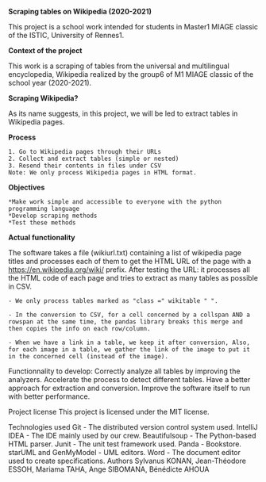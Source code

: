 **Scraping tables on Wikipedia (2020-2021)**

This project is a school work intended for students in Master1 MIAGE classic of the ISTIC, University of Rennes1.


**Context of the project**

This work is a scraping of tables from the universal and multilingual encyclopedia, Wikipedia realized by the group6 of M1 MIAGE classic of the school year (2020-2021).


**Scraping Wikipedia?**

As its name suggests, in this project, we will be led to extract tables in Wikipedia pages.

**Process**

    1. Go to Wikipedia pages through their URLs
    2. Collect and extract tables (simple or nested)
    3. Resend their contents in files under CSV
    Note: We only process Wikipedia pages in HTML format.


**Objectives**

    *Make work simple and accessible to everyone with the python programming language  
    *Develop scraping methods  
    *Test these methods 
    
  
**Actual functionality** 

The software takes a file (wikiurl.txt) containing a list of wikipedia page titles and processes each of them to get the HTML URL of the page with a https://en.wikipedia.org/wiki/ prefix. After testing the URL: it processes all the HTML code of each page and tries to extract as many tables as possible in CSV.
    
    - We only process tables marked as "class =" wikitable " ".
    
    - In the conversion to CSV, for a cell concerned by a collspan AND a rowspan at the same time, the pandas library breaks this merge and then copies the info on each row/column.
    
    - When we have a link in a table, we keep it after conversion, Also, for each image in a table, we gather the link of the image to put it in the concerned cell (instead of the image).
    
Functionnality to develop:
Correctly analyze all tables by improving the analyzers.
Accelerate the process to detect different tables.
Have a better approach for extraction and conversion.
Improve the software itself to run with better performance.

Project license
This project is licensed under the MIT license.

Technologies used
Git - The distributed version control system used.
IntelliJ IDEA - The IDE mainly used by our crew.
Beautifulsoup - The Python-based HTML parser.
Junit - The unit test framework used.
Panda - Bookstore.
starUML and GenMyModel - UML editors.
Word - The document editor used to create specifications.
Authors
Sylvanus KONAN, Jean-Théodore ESSOH, Mariama TAHA, Ange SIBOMANA, Bénédicte AHOUA
